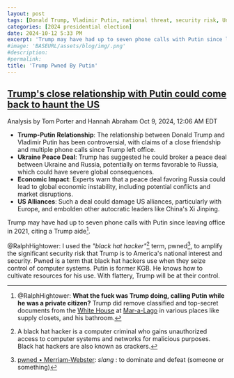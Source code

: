 ```yaml
---
layout: post
tags: [Donald Trump, Vladimir Putin, national threat, security risk, United States of America, Russia]
categories: [2024 presidential election]
date: 2024-10-12 5:33 PM
excerpt: 'Trump may have had up to seven phone calls with Putin since leaving office in 2021, citing a Trump aide.'
#image: 'BASEURL/assets/blog/img/.png'
#description:
#permalink:
title: 'Trump Pwned By Putin'
---
```



## [Trump's close relationship with Putin could come back to haunt the US](https://www.businessinsider.com/trump-relationship-putin-back-to-us-woodward-book-ukraine-russia-2024-10)

Analysis by Tom Porter and Hannah Abraham Oct 9, 2024, 12:06 AM EDT

- **Trump-Putin Relationship**: The relationship between Donald Trump and Vladimir Putin has been controversial, with claims of a close friendship and multiple phone calls since Trump left office.
- **Ukraine Peace Deal**: Trump has suggested he could broker a peace deal between Ukraine and Russia, potentially on terms favorable to Russia, which could have severe global consequences.
- **Economic Impact**: Experts warn that a peace deal favoring Russia could lead to global economic instability, including potential conflicts and market disruptions.
- **US Alliances**: Such a deal could damage US alliances, particularly with Europe, and embolden other autocratic leaders like China's Xi Jinping.

Trump may have had up to seven phone calls with Putin since leaving office in 2021, citing a Trump aide[^11].

@RalphHightower: I used the *"black hat hacker"*[^12] term, pwned[^13], to amplify the significant security risk that Trump is to America's national interest and security. Pwned is a term that black hat hackers use when they seize control of computer systems. Putin is former KGB. He knows how to cultivate resources for his use. With flattery, Trump will be at their control. 

[^11]: @RalphHightower: **What the fuck was Trump doing, calling Putin while he was a private citizen?** Trump did remove classified and top-secret documents from the [White House](https://whitehouse.gov/) at [Mar-a-Lago](https://www.maralagoclub.com/) in various places like supply closets, and his bathroom. 
[^12]: A black hat hacker is a computer criminal who gains unauthorized access to computer systems and networks for malicious purposes. Black hat hackers are also known as crackers.
[^13]: [pwned • Merriam-Webster](http://www.merriam-webster.com/dictionary/pwned): *slang* : to dominate and defeat (someone or something)


